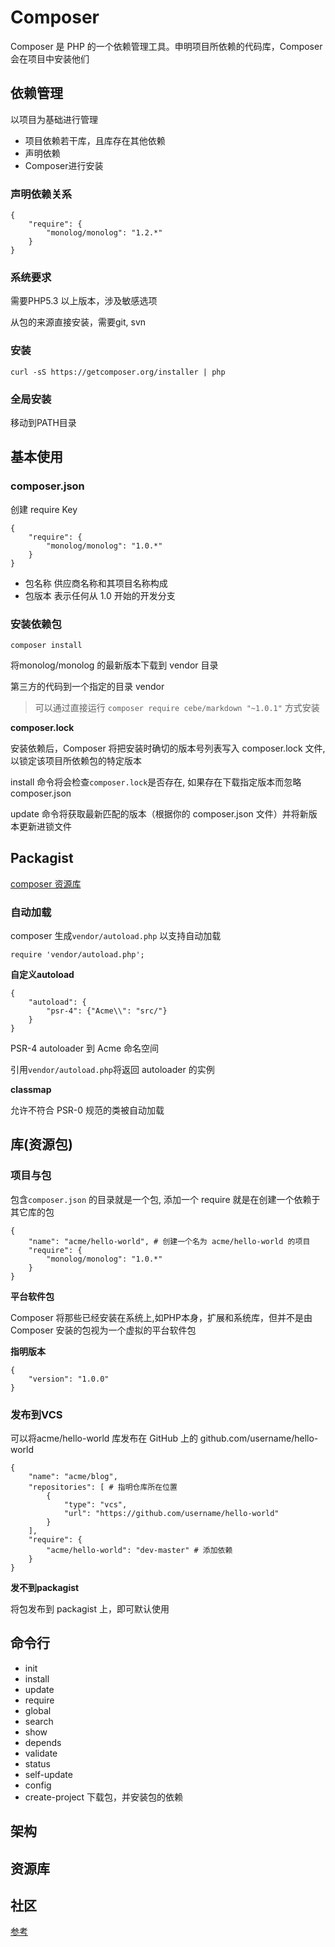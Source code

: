 # Composer

Composer 是 PHP 的一个依赖管理工具。申明项目所依赖的代码库，Composer会在项目中安装他们

## 依赖管理

以项目为基础进行管理

- 项目依赖若干库，且库存在其他依赖
- 声明依赖
- Composer进行安装

### 声明依赖关系

```
{
    "require": {
        "monolog/monolog": "1.2.*"
    }
}
```

### 系统要求

需要PHP5.3 以上版本，涉及敏感选项

从包的来源直接安装，需要git, svn

### 安装

```curl -sS https://getcomposer.org/installer | php```

### 全局安装

移动到PATH目录

## 基本使用

### composer.json

创建 require Key

```
{
    "require": {
        "monolog/monolog": "1.0.*"
    }
}
```
- 包名称 供应商名称和其项目名称构成
- 包版本 表示任何从 1.0 开始的开发分支

### 安装依赖包

`composer install`

将monolog/monolog 的最新版本下载到 vendor 目录

第三方的代码到一个指定的目录 vendor

> 可以通过直接运行 `composer require cebe/markdown "~1.0.1"` 方式安装

**composer.lock**

安装依赖后，Composer 将把安装时确切的版本号列表写入 composer.lock 文件, 以锁定该项目所依赖包的特定版本

install 命令将会检查`composer.lock`是否存在, 如果存在下载指定版本而忽略 composer.json

update 命令将获取最新匹配的版本（根据你的 composer.json 文件）并将新版本更新进锁文件

## Packagist

[composer 资源库](https://packagist.org/)

### 自动加载

composer 生成`vendor/autoload.php` 以支持自动加载

```require 'vendor/autoload.php';```

**自定义autoload**

```
{
    "autoload": {
        "psr-4": {"Acme\\": "src/"}
    }
}
```

 PSR-4 autoloader 到 Acme 命名空间

引用`vendor/autoload.php`将返回 autoloader 的实例

**classmap**

允许不符合 PSR-0 规范的类被自动加载

## 库(资源包)

### 项目与包

包含`composer.json` 的目录就是一个包, 添加一个 require 就是在创建一个依赖于其它库的包

```
{
    "name": "acme/hello-world", # 创建一个名为 acme/hello-world 的项目
    "require": {
        "monolog/monolog": "1.0.*"
    }
}
```

**平台软件包**

Composer 将那些已经安装在系统上,如PHP本身，扩展和系统库，但并不是由 Composer 安装的包视为一个虚拟的平台软件包

**指明版本**

```
{
    "version": "1.0.0"
}
```

### 发布到VCS

可以将acme/hello-world 库发布在 GitHub 上的 github.com/username/hello-world

```
{
    "name": "acme/blog",
    "repositories": [ # 指明仓库所在位置
        {
            "type": "vcs",
            "url": "https://github.com/username/hello-world"
        }
    ],
    "require": {
        "acme/hello-world": "dev-master" # 添加依赖
    }
}
```

**发不到packagist**

将包发布到 packagist 上，即可默认使用

## 命令行

- init
- install
- update
- require
- global
- search
- show
- depends
- validate
- status
- self-update
- config
- create-project 下载包，并安装包的依赖

## 架构

## 资源库

## 社区

[参考](http://docs.phpcomposer.com/)